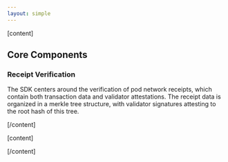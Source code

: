 ```yaml
---
layout: simple
---
```


<script>
    import {Code} from '$lib';
</script>

[content]

## Core Components

### Receipt Verification

The SDK centers around the verification of pod network receipts, which contain both transaction data and validator attestations. The receipt data is organized in a merkle tree structure, with validator signatures attesting to the root hash of this tree.

[/content]

[content]

[/content]
